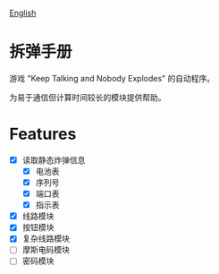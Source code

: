 <a href="README.md">English</a>

# 拆弹手册

游戏 "Keep Talking and Nobody Explodes" 的自动程序。

为易于通信但计算时间较长的模块提供帮助。

# Features

- [x] 读取静态炸弹信息
  - [x] 电池表
  - [x] 序列号
  - [x] 端口表
  - [x] 指示表
- [x] 线路模块
- [x] 按钮模块
- [x] 复杂线路模块
- [ ] 摩斯电码模块
- [ ] 密码模块
